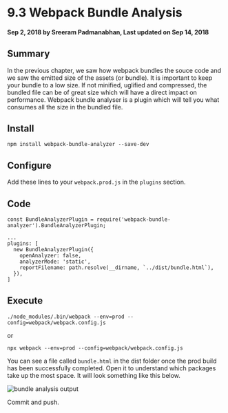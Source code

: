 # 9.3 Webpack Bundle Analysis

#### Sep 2, 2018 by Sreeram Padmanabhan, Last updated on Sep 14, 2018

## Summary

In the previous chapter, we saw how webpack bundles the souce code and we saw the emitted size of the assets (or bundle). It is important to keep your bundle to a low size. If not minified, uglified and compressed, the bundled file can be of great size which will have a direct impact on performance. Webpack bundle analyser is a plugin which will tell you what consumes all the size in the bundled file.

## Install

`npm install webpack-bundle-analyzer --save-dev`

## Configure

Add these lines to your `webpack.prod.js` in the `plugins` section.

## Code

    const BundleAnalyzerPlugin = require('webpack-bundle-analyzer').BundleAnalyzerPlugin;

    ...
    plugins: [
      new BundleAnalyzerPlugin({
        openAnalyzer: false,
        analyzerMode: 'static',
        reportFilename: path.resolve(__dirname, `../dist/bundle.html`),
      }),
    ]

## Execute
`./node_modules/.bin/webpack --env=prod --config=webpack/webpack.config.js`

or

`npx webpack --env=prod --config=webpack/webpack.config.js`

You can see a file called `bundle.html` in the dist folder once the prod build has been successfully completed. Open it to understand which packages take up the most space. It will look something like this below.

![bundle analysis output](/img/bundle_analysis_output.png "bundle analysis output")

Commit and push.

